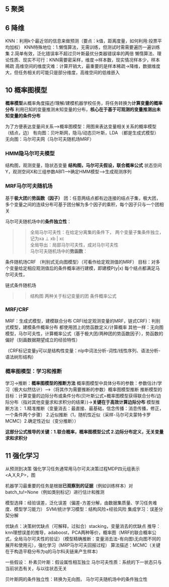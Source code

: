 ## 5 聚类
## 6 降维
KNN：利用k个最近邻的信息来做预测（要点：k值，距离度量，如何利用:投票平均加权）
KNN特殊地位：1.懒惰算法，无需训练，但测试时需需要遍历一遍训练集 2.简单有效，泛化错误率不超过贝叶斯最优分类器错误率的两倍
懒惰算法、理论性质、现实不可行：KNN需要密采样，维度->样本数，现实情况样本少，样本稀疏
高维空间的维度灾难：计算开销大，最重要的是样本稀疏->降维，数据维度大，但任务相关的可能只是部分维度，高维空间的低维嵌入
## 10 概率图模型
**概率模型**从概率角度描述/理解/建模机器学校任务，将任务转换为**计算变量的概率分布**
利用已知的变量推测未知变量的分布，**核心在于基于可观测的变量推测出未知变量的条件分布**

为了方便表达变量间关系-->概率图模型：用图来表达变量相关关系的概率模型（结点，边）
有向图：贝叶斯网，隐马/动态贝叶斯，LDA （都是生成式模型）
无向图：马尔可夫网（马尔可夫随机场MRF）

### HMM隐马尔可夫模型
结构图，观测变量，隐状态变量
**结构图，马尔可夫假设，联合概率公式**
状态空间Y，观测空间X和三组参数ABΠ-->确定HMM模型-->生成观测序列
### MRF马尔可夫随机场
基于**极大团**的**势函数（因子）** 团：任意两结点都有边连接的结点子集，极大团，
多个变量之间的连续分布可基于团分解为多个因子的乘积，每个因子只与一个团相关

马尔可夫随机场中的**条件独立性**： 
>>全局马尔可夫性：在给定分离集的条件下， 两个变量子集条件独立，记为xa ⊥ xb | xc  
>>全局导出：局部马尔可夫性，成对马尔可夫性  
马尔可夫随机场中的**势函数**： 

条件随机场CRF （判别式无向图模型）（可看作给定观测值的MRF）
目标：对多个变量给定相应观测值后的条件概率进行建模，即建模P(y|x)
每个结点都满足马尔可夫性，

链式条件随机场
>>结构图
>>两种关于标记变量的团
>>条件概率公式

### MRF/CRF
MRF：生成式模型，建模联合分布
CRF(给定观测变量的MRF，链式CRF)：判别式模型，建模条件概率分布
都使用团上的势函数定义/计算概率
其他一样：无向图模型，马尔可夫性，计算概率公式（基于极大团/两种团的势函数因子），势函数的偏好（刻画数据期望成立的经验特性）

（CRF标记变量y可以是结构性变量：nlp中词法分析-词性/线性序列、语法分析-语法树形结构）

### 概率图模型：学习和推断
学习->推断：**概率图模型的推断方法**
概率图模型中具体分布的参数：参数估计/学习（极大似然估计）-->（将其作为需要推断的参数）概率图模型推断
推断模型的目标：计算变量的边际分布或条件分布(贝叶斯公式=概率图模型获得联合分布/边际分布（指对其他变量求和求积分的结果）)->**关键在于高效计算边际分布**
模型推断方法：
1.精准推断（变量消去：最直接、最基础，信念传播：消息传播，修正，一个条件两个步骤） 
2.近似推断（1，随机性近似（采样-马尔可夫蒙特卡罗MCMC）2.确定性近似（变分推断））


**这部分公式推导的关键：1.联合概率，概率图模型公式 2.边际分布定义，无关变量求和求积分**
## 11 强化学习
从预测到决策
强化学习任务通常用马尔可夫决策过程MDP四元组表示<A,X,R,P>，图

机器学习最重要的任务是根据**已观察到的证据**（例如训练样本）对batch_tu!=None（例如类别标记）进行估计和推测



模型选择：经验误差，泛化误差（偏差-方差分解，由数据集质量、学习任务难度、模型学习能力）
SVM/统计学习模型：结构风险+经验风险
集成学习：误差分契分解

优缺点：决策树优缺点（可解释，过拟合）stacking，变量消去的优缺点
推导：knn理想误差的推导，adaboost，PCA两种等价，概率图（MRF的联合概率公式，全局马尔可夫性的验证）（模型精确推断：变量消去法-有向图\无向图不同的展开和使用元），强化学习（MRP马尔可夫回报过程）
算法描述：MCMC（关键在于构造平稳分布为q的马尔科夫链来产生样本）

一些假设：
朴素贝叶斯：假设属性相互独立
马尔可夫性质：系统的下一状态只与当前状态有关，与以往状态无关

贝叶斯网的条件独立性：转换为无向图，
马尔可夫随机场中的条件独立性
